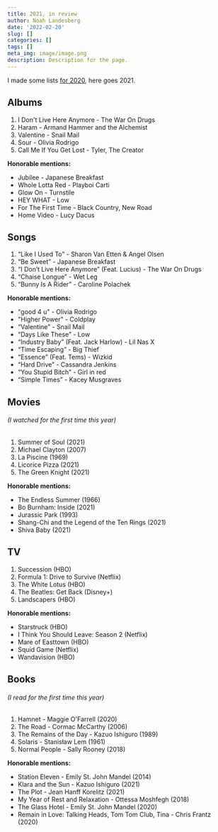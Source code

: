 ```yaml
---
title: 2021, in review
author: Noah Landesberg
date: '2022-02-20'
slug: []
categories: []
tags: []
meta_img: image/image.png
description: Description for the page.
---
```


I made some lists [for 2020](https://www.noahlandesberg.com/blog/post/2020-12-20-2020-lists/), here goes 2021.

## Albums
1. I Don't Live Here Anymore - The War On Drugs
2. Haram - Armand Hammer and the Alchemist
3. Valentine - Snail Mail
4. Sour - Olivia Rodrigo
5. Call Me If You Get Lost - Tyler, The Creator

**Honorable mentions:** 

* Jubilee - Japanese Breakfast
* Whole Lotta Red - Playboi Carti
* Glow On - Turnstile
* HEY WHAT - Low
* For The First Time - Black Country, New Road
* Home Video - Lucy Dacus

## Songs
1. “Like I Used To” - Sharon Van Etten & Angel Olsen
2. “Be Sweet” - Japanese Breakfast
3. “I Don’t Live Here Anymore” (Feat. Lucius) - The War On Drugs
4. “Chaise Longue” - Wet Leg
5. “Bunny Is A Rider” - Caroline Polachek

**Honorable mentions:** 

* "good 4 u" - Olivia Rodrigo
* "Higher Power" - Coldplay
* “Valentine” - Snail Mail
* “Days Like These” - Low
* “Industry Baby” (Feat. Jack Harlow) - Lil Nas X
* “Time Escaping” - Big Thief
* “Essence” (Feat. Tems) - Wizkid
* “Hard Drive” - Cassandra Jenkins
* “You Stupid Bitch” - Girl in red
* “Simple Times” - Kacey Musgraves

## Movies 
###### (I watched for the first time this year)
1. Summer of Soul (2021)
2. Michael Clayton (2007)
3. La Piscine (1969)
4. Licorice Pizza (2021)
5. The Green Knight (2021)

**Honorable mentions:** 

* The Endless Summer (1966)
* Bo Burnham: Inside (2021)
* Jurassic Park (1993)
* Shang-Chi and the Legend of the Ten Rings (2021)
* Shiva Baby (2021)

## TV
1. Succession (HBO)
2. Formula 1: Drive to Survive (Netflix)
3. The White Lotus (HBO)
4. The Beatles: Get Back (Disney+)
5. Landscapers (HBO)

**Honorable mentions:**  

* Starstruck (HBO)
* I Think You Should Leave: Season 2 (Netflix)
* Mare of Easttown (HBO)
* Squid Game (Netflix)
* Wandavision (HBO)

## Books 
###### (I read for the first time this year)

1. Hamnet - Maggie O'Farrell (2020)
2. The Road - Cormac McCarthy (2006)
3. The Remains of the Day - Kazuo Ishiguro (1989)
4. Solaris - Stanisław Lem (1961)
5. Normal People - Sally Rooney (2018)

**Honorable mentions:**  

* Station Eleven - Emily St. John Mandel (2014)  
* Klara and the Sun - Kazuo Ishiguro (2021)
* The Plot - Jean Hanff Korelitz (2021)
* My Year of Rest and Relaxation - Ottessa Moshfegh (2018)
* The Glass Hotel - Emily St. John Mandel (2020)
* Remain in Love: Talking Heads, Tom Tom Club, Tina - Chris Frantz (2020)
